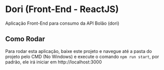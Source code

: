 # Dori (Front-End - ReactJS)
Aplicação Front-End para consumo da API Bolão (dori)

## Como Rodar
Para rodar esta aplicação, baixe este projeto e navegue até a pasta do projeto pelo CMD (No Windows) e execute o comando ```npm run start```, por padrão, ele irá iniciar em http://localhost:3000
